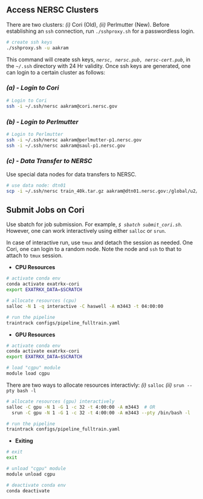 ## Access NERSC Clusters

There are two clusters: _(i)_ Cori (Old), _(ii)_ Perlmutter (New). Before establishing an `ssh` connection, run `./sshproxy.sh` for a passwordless login.

```bash
# create ssh keys
./sshproxy.sh -u aakram
```
This command will create ssh keys, _`nersc, nersc.pub, nersc-cert.pub`_, in the `~/.ssh` directory with 24 Hr validity. Once ssh keys are generated, one can login to a certain cluster as follows:


### _(a) - Login to Cori_

```bash
# Login to Cori
ssh -i ~/.ssh/nersc aakram@cori.nersc.gov
```

### _(b) - Login to Perlmutter_

```bash
# Login to Perlmutter
ssh -i ~/.ssh/nersc aakram@perlmutter-p1.nersc.gov
ssh -i ~/.ssh/nersc aakram@saul-p1.nersc.gov
```

### _(c) - Data Transfer to NERSC_

Use special data nodes for data transfers to NERSC.

```bash
# use data node: dtn01
scp -i ~/.ssh/nersc train_40k.tar.gz aakram@dtn01.nersc.gov:/global/u2/a/aakram/
```

## Submit Jobs on Cori

Use sbatch for job submission. For example, _`$ sbatch submit_cori.sh`_. However, one can work interactively using either `salloc` or `srun`.


In case of interactive run, use `tmux` and detach the session as needed. One Cori, one can login to a random node. Note the node and `ssh` to that to attach to `tmux` session.

* **CPU Resources**

```bash
# activate conda env
conda activate exatrkx-cori
export EXATRKX_DATA=$SCRATCH

# allocate resources (cpu)
salloc -N 1 -q interactive -C haswell -A m3443 -t 04:00:00

# run the pipeline
traintrack configs/pipeline_fulltrain.yaml
```

* **GPU Resources**


```bash
# activate conda env
conda activate exatrkx-cori
export EXATRKX_DATA=$SCRATCH

# load "cgpu" module
module load cgpu
```


There are two ways to allocate resources interactivly: _(i)_ `salloc` _(ii)_ `srun --pty bash -l`

```bash
# allocate resources (gpu) interactively
salloc -C gpu -N 1 -G 1 -c 32 -t 4:00:00 -A m3443  # OR
  srun -C gpu -N 1 -G 1 -c 32 -t 4:00:00 -A m3443 --pty /bin/bash -l

# run the pipeline
traintrack configs/pipeline_fulltrain.yaml
```

* **Exiting**

```bash
# exit
exit

# unload "cgpu" module
module unload cgpu

# deactivate conda env
conda deactivate
```



